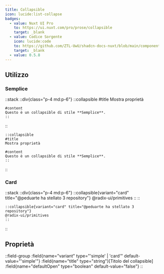 ```yaml
---
title: Collapsible
icon: lucide:list-collapse
badges:
  - value: Nuxt UI Pro
    to: https://ui.nuxt.com/pro/prose/collapsible
    target: _blank
  - value: Codice Sorgente
    icon: lucide:code
    to: https://github.com/ZTL-UwU/shadcn-docs-nuxt/blob/main/components/content/Collapsible.vue
    target: _blank
  - value: 0.5.8
---
```


## Utilizzo

### Semplice

::stack
  ::div{class="p-4 md:p-6"}
    ::collapsible
    #title
    Mostra proprietà

    #content
    Questo è un collapsible di stile **Semplice**.
    ::
  ::
  ```mdc
  ::collapsible
  #title
  Mostra proprietà

  #content
  Questo è un collapsible di stile **Semplice**.
  ::
  ```
::

### Card

::stack
  ::div{class="p-4 md:p-6"}
    ::collapsible{variant="card" title="@peduarte ha stellato 3 repository"}
    @radix-ui/primitives
    ::
  ::
  ```mdc
  ::collapsible{variant="card" title="@peduarte ha stellato 3 repository"}
  @radix-ui/primitives
  ::
  ```
::

## Proprietà

::field-group
  :field{name="variant" type="'simple' | 'card'" default-value="'simple'"}
  :field{name="title" type="string"}[Titolo del collapsible]
  :field{name="defaultOpen" type="boolean" default-value="false"}
::
